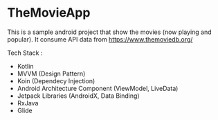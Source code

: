# TheMovieApp
This is a sample android project that show the movies (now playing and popular). It consume API data from https://www.themoviedb.org/

Tech Stack :
- Kotlin
- MVVM (Design Pattern)
- Koin (Dependecy Injection)
- Android Architecture Component (ViewModel, LiveData)
- Jetpack Libraries (AndroidX, Data Binding)
- RxJava
- Glide
